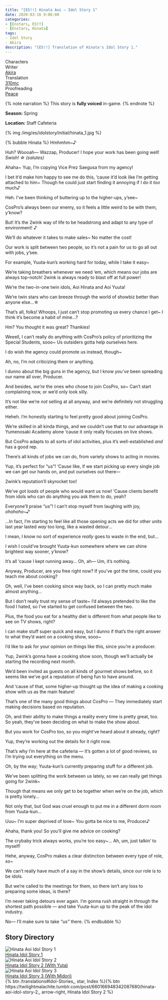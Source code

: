```yaml
---
title: "[ES!!] Hinata Aoi – Idol Story 1"
date: 2020-03-16 9:06:00
categories:
- [Enstars, ES!!]
- [Enstars, Hinata]
tags:
- Idol Story
- Akira
description: "[ES!!] Translation of Hinata's Idol Story 1."
---
```

<div class="three-wrapper" style="--storyColor:#5ac189;--storyColor-rgb:90,193,137;--storyColor-h:147.4;--storyColor-s:45.4%;--storyColor-l:55.5%;">
    <div class="info-area">
        <div class="info">
            <div class="info-item characters">
                <div class="label">
                    Characters
                </div>
                <div class="value">
								<a href="/categories/Enstars/Hinata" character="Hinata"></a>
                </div>
            </div>
            <div class="info-item one">
                <div class="label">
                    Writer
                </div>
                <div class="value">
                    <a href="/tags/Akira/">Akira</a>
                </div>
            </div>
            <div class="info-item two">
                <div class="label">
                    Translation
                </div>
                <div class="value">
                    <a href="/about">310mc</a>
                </div>
            </div>
            <div class="info-item three">
                <div class="label">
                   Proofreading
                </div>
                <div class="value">
                    <a href="https://twitter.com/yoroshikilled">Peace</a>
                </div>
            </div>
        </div>
    </div>
</div>

<!-- more -->

{% note narration %}
This story is **fully voiced** in-game.
{% endnote %}

<div class="msr-season spring">
    <p><span><b>Season:</b> Spring</span></p>
</div>

<div class="msr-location">
    <p><span><b>Location:</b> Staff Cafeteria</span></p>
</div>

{% img /img/es/idolstory/initial/hinata_1.jpg %}

{% bubble Hinata %}
Hmhmhm~♪

Huh? Woooah— Wazzap, Producer! I hope your work has been going well! <em>Swish! ☆ <th>(salutes)</th></em>

Ahaha~ Yup, I’m copying Vice Prez Saegusa from my agency!

I bet it’d make him happy to see me do this, ‘cause it’d look like I’m getting attached to him~ Though he could just start finding it annoying if I do it *too* much♪

Heh. I’ve been thinking of buttering up to the higher-ups, y’see~

CosPro’s always been our enemy, so it feels a little weird to be with them, y’know?

But! It’s the 2wink way of life to be headstrong and adapt to any type of environment! ♪

We’ll do whatever it takes to make sales~ No matter the cost!

Our work is split between two people, so it’s not a pain for us to go all out with jobs, y’see.

For example, Yuuta-kun’s working hard for today, while I take it easy~

We’re taking breathers whenever we need ‘em, which means our jobs are always top-notch! 2wink is always ready to blast off at full power!

We’re the two-in-one twin idols, Aoi Hinata and Aoi Yuuta!

We’re twin stars who can breeze through the world of showbiz better than anyone else…☆

That’s all, folks! Whoops, I just can’t stop promoting us every chance I get~ I think it’s become a habit of mine…?

Hm? You thought it was great? Thankies!

Weeell, I can’t really do anything with CosPro’s policy of prioritizing the Special Students, sooo~ Us outsiders gotta help ourselves here.

I do wish the agency could promote us instead, though~

Ah, no, I’m not criticizing them or anything.

I dunno about the big guns in the agency, but I know *you’ve* been spreading our name all over, Producer.

And besides, *we’re* the ones who chose to join CosPro, so~ Can’t start complaining now, or we’d only look silly.

It’s not like we’re *not* selling at all anyway, and we’re definitely not struggling either.

Heheh. I’m honestly starting to feel pretty good about joining CosPro.

We’re skilled in all kinda things, and we couldn’t use that to our advantage in Yumenosaki Academy alone ‘cause it only really focuses on live shows.

But CosPro adapts to all sorts of idol activities, plus it’s well-established *and* has a good rep.

There’s all kinds of jobs we can do, from variety shows to acting in movies.

Yup, it’s perfect for “us”! ‘Cause like, if we start picking up every single job we can get our hands on, and put ourselves out there—

2wink’s reputation’ll skyrocket too!

We’ve got *loads* of people who would want us now! ‘Cause clients benefit from idols who can do anything you ask them to do, yeah?

Everyone’ll praise “us”! I can’t stop myself from laughing with joy, *ohohoho~♪*

…In fact, I’m starting to feel like all those opening acts we did for other units last year lasted *way* too long, like a wasted detour…

I mean, I know no sort of experience *really* goes to waste in the end, but…

I wish I could’ve brought Yuuta-kun somewhere where we can shine brightest way sooner, y’know?

It’s all ‘cause I kept running away… Oh, ah— Um, it’s nothing.

Anyway, Producer, are you free right now? If you’ve got the time, could you teach me about cooking?

Oh, well, I’ve been cooking since way back, so I can pretty much make almost anything…

But I don’t really trust my sense of taste~ I’d always pretended to like the food I hated, so I’ve started to get confused between the two.

Plus, the food you eat for a healthy diet is different from what people like to see on TV shows, right?

I can make stuff super quick and easy, but I dunno if that’s the right answer to what they’d want on a cooking show, sooo~

I’d like to ask for your opinion on things like this, since you’re a producer.

Yup, 2wink’s gonna have a cooking show soon, though we’ll actually be starting the recording next month.

We’d been invited as guests on all kinds of gourmet shows before, so it seems like we’ve got a reputation of being fun to have around.

And ‘cause of that, some higher-up thought up the idea of making a cooking show with us as the main feature!

That’s one of the many good things about CosPro — They immediately start making decisions based on reputation.

Oh, and their ability to make things a reality every time is pretty great, too. So yeah, they’ve been deciding on what to make the show about.

But you work for CosPro too, so you might’ve heard about it already, right?

Yup, they’re working out the details for it right now.

That’s why I’m here at the cafeteria — It’s gotten a lot of good reviews, so I’m trying out everything on the menu.

Oh, by the way; Yuuta-kun’s currently preparing stuff for a different job.

We’ve been splitting the work between us lately, so we can really get things going for 2wink~

Though that means we only get to be together when we’re on the job, which is pretty lonely…

Not only that, but God was cruel enough to put me in a different dorm room from Yuuta-kun…

Uuu~ I’m super deprived of love~ You gotta be nice to me, Producer♪

Ahaha, thank you! So you’ll give me advice on cooking?

The crybaby trick always works, you’re too easy~… Ah, um, just talkin’ to myself!

Hehe, anyway, CosPro makes a clear distinction between every type of role, so~

We can’t really have much of a say in the show’s details, since our role is to be idols.

But we’re called to the meetings for them, so there isn’t any loss to preparing some ideas, is there?

I’m never taking detours ever again. I’m gonna rush straight in through the shortest path possible — and take Yuuta-kun up to the peak of the idol industry.

No— I’ll make sure to take *“us”* there.
{% endbubble %}

## Story Directory

<div class="stories">
<div class="story">
    <div class="thumbimage">
        <img
            src="/img/es/idolstory/banner/hinataidolstory1.jpg"
            alt="Hinata Aoi Idol Story 1"
        />
    </div>
    <a href="/idol_story/hinata_1" class="storyName" target="_blank">
        <span>Hinata Idol Story 1</span>
        <span class="read"></span>
    </a>
</div>
<div class="story">
    <div class="thumbimage">
        <img
            src="/img/es/idolstory/banner/hinataidolstory2.jpg"
            alt="Hinata Aoi Idol Story 2"
        />
    </div>
    <a href="https://twilightmalachite.tumblr.com/post/660166948342087680/hinata-aoi-idol-story-2" class="storyName" target="_blank">
        <span>Hinata Idol Story 2 (With Yuta)</span>
        <span class="read"></span>
    </a>
</div>
<div class="story">
    <div class="thumbimage">
        <img
            src="/img/es/idolstory/banner/hinataidolstory3.jpg"
            alt="Hinata Aoi Idol Story 3"
        />
    </div>
    <a href="/idol_story/hinata_3" class="storyName" target="_blank">
        <span>Hinata Idol Story 3 (With Midori)</span>
        <span class="read"></span>
    </a>
</div>
</div>

<div toc>{% btn /translations#Idol-Stories,, star, Index %}{% btn https://twilightmalachite.tumblr.com/post/660166948342087680/hinata-aoi-idol-story-2,, arrow-right, Hinata Idol Story 2 %}</div>